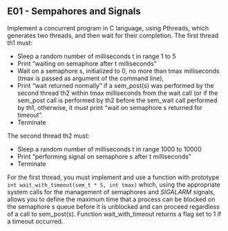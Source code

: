 ## E01 - Sempahores and Signals

Implement a concurrent program in C language, using Pthreads, which generates two threads, and then wait for their completion. The first thread th1 must:

- Sleep a random number of milliseconds t in range 1 to 5
- Print “waiting on semaphore after t milliseconds”
- Wait on a semaphore s, initialized to 0, no more than tmax milliseconds
(tmax is passed as argument of the command line),
- Print “wait returned normally” if a sem\_post(s) was performed by the second thread th2 within tmax milliseconds from the wait call (or if the sem_post call is performed by th2 before the sem\_wait call performed by th1, otherwise, it must print “wait on semaphore s returned for timeout”.
- Terminate

The second thread th2 must:

- Sleep a random number of milliseconds t in range 1000 to 10000
- Print “performing signal on semaphore s after t milliseconds”
- Terminate

For the first thread, you must implement and use a function with prototype
``` int wait_with_timeout(sem_t * S, int tmax) ```
which, using the appropriate system calls for the management of semaphores and _SIGALARM_ signals, allows you to define the maximum time that a process can be blocked on the semaphore s queue before it is unblocked and can proceed regardless of a call to sem_post(s). Function wait\_with\_timeout returns a flag set to 1 if a timeout occurred.